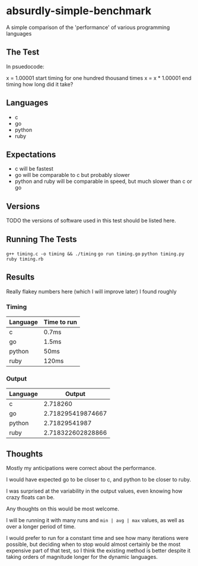 absurdly-simple-benchmark
=========================

A simple comparison of the 'performance' of various programming languages

The Test
---

In psuedocode:

x = 1.00001
start timing
for one hundred thousand times
    x = x * 1.00001
end timing
how long did it take?

Languages
---

* c
* go
* python
* ruby

Expectations
---

* c will be fastest
* go will be comparable to c but probably slower
* python and ruby will be comparable in speed, but much slower than c or go

Versions
---

TODO the versions of software used in this test should be listed here.

Running The Tests
---

`g++ timing.c -o timing && ./timing`
`go run timing.go`
`python timing.py`
`ruby timing.rb`

Results
---

Really flakey numbers here (which I will improve later) I found roughly

### Timing
| Language  | Time to run |
| ----------| ------------|
| c         |       0.7ms |
| go | 1.5ms |
| python | 50ms |
| ruby | 120ms |

### Output
| Language | Output |
|--------- |--------|
| c        | 2.718260 |
| go | 2.718295419874667 |
| python | 2.71829541987 |
| ruby | 2.718322602828866 |

Thoughts
---

Mostly my anticipations were correct about the performance.

I would have expected go to be closer to c, and python to be closer to ruby.

I was surprised at the variability in the output values, even knowing how crazy floats can be.

Any thoughts on this would be most welcome.

I will be running it with many runs and `min | avg | max` values, as well as over a longer period of time.

I would prefer to run for a constant time and see how many iterations were possible, but deciding when to stop would almost certainly be the most expensive part of that test, so I think the existing method is better despite it taking orders of magnitude longer for the dynamic languages.
